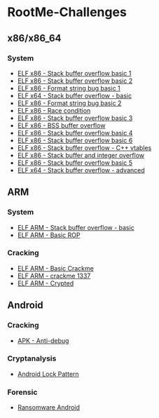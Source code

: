 # RootMe-Challenges

## x86/x86_64
### System
<ul>
  <li><a href="https://github.com/s1syphu5/RootMe-Challenges/tree/master/System/ELF%20x86%20-%20Stack%20buffer%20overflow%20basic%201">ELF x86 - Stack buffer overflow basic 1</a></li>
  <li><a href="https://github.com/s1syphu5/RootMe-Challenges/tree/master/System/ELF%20x86%20-%20Stack%20buffer%20overflow%20basic%202">ELF x86 - Stack buffer overflow basic 2</a></li>
  <li><a href="https://github.com/s1syphu5/RootMe-Challenges/tree/master/System/ELF%20x86%20-%20Format%20string%20bug%20basic%201">ELF x86 - Format string bug basic 1</a></li>
  <li><a href="https://github.com/s1syphu5/RootMe-Challenges/tree/master/System/ELF%20x64%20-%20Stack%20buffer%20overflow%20-%20basic">ELF x64 - Stack buffer overflow - basic</a></li>
  <li><a href="https://github.com/s1syphu5/RootMe-Challenges/tree/master/System/ELF%20x86%20-%20Format%20string%20bug%20basic%202">ELF x86 - Format string bug basic 2</a></li>
  <li><a href="https://github.com/s1syphu5/RootMe-Challenges/tree/master/System/ELF%20x86%20-%20Race%20condition">ELF x86 - Race condition</a></li>
  <li><a href="https://github.com/s1syphu5/RootMe-Challenges/tree/master/System/ELF%20x86%20-%20Stack%20buffer%20overflow%20basic%203">ELF x86 - Stack buffer overflow basic 3</a></li>
  <li><a href="https://github.com/s1syphu5/RootMe-Challenges/tree/master/System/ELF%20x86%20-%20BSS%20buffer%20overflow">ELF x86 - BSS buffer overflow</a></li>
    <li><a href="https://github.com/s1syphu5/RootMe-Challenges/tree/master/System/ELF%20x86%20-%20Stack%20buffer%20overflow%20basic%204">ELF x86 - Stack buffer overflow basic 4</a></li>
  <li><a href="https://github.com/s1syphu5/RootMe-Challenges/tree/master/System/ELF%20x86%20-%20Stack%20buffer%20overflow%20basic%206">ELF x86 - Stack buffer overflow basic 6</a></li>
  <li><a href="https://github.com/s1syphu5/RootMe-Challenges/blob/master/System/ELF%20x86%20-%20Stack%20buffer%20overflow%20-%20C++%20vtables/README.md">ELF x86 - Stack buffer overflow - C++ vtables</a></li>
  <li><a href="https://github.com/s1syphu5/RootMe-Challenges/blob/master/System/ELF%20x86%20-%20Stack%20buffer%20and%20integer%20overflow/">ELF x86 - Stack buffer and integer overflow</a></li> 
  <li><a href="https://github.com/s1syphu5/RootMe-Challenges/tree/master/System/ELF%20x86%20-%20Stack%20buffer%20overflow%20basic%205">ELF x86 - Stack buffer overflow basic 5</a></li> 
 <li><a href="https://github.com/s1syphu5/RootMe-Challenges/tree/master/System/ELF%20x64%20-%20Stack%20buffer%20overflow%20-%20advanced">ELF x64 - Stack buffer overflow - advanced</a></li> 
</ul>

## ARM
### System
<ul>
  <li><a href="https://github.com/s1syphu5/RootMe-Challenges/tree/master/System/ELF%20ARM%20-%20Stack%20buffer%20overflow%20-%20basic">ELF ARM - Stack buffer overflow - basic</a></li>
  <li><a href="https://github.com/s1syphu5/RootMe-Challenges/tree/master/System/ELF%20ARM%20-%20Basic%20ROP">ELF ARM - Basic ROP</a></li>
</ul>

### Cracking
<ul>
  <li><a href="https://github.com/s1syphu5/RootMe-Challenges/tree/master/Cracking/ELF%20ARM%20-%20Basic%20Crackme">ELF ARM - Basic Crackme</a></li>
  <li><a href="https://github.com/s1syphu5/RootMe-Challenges/tree/master/Cracking/ELF%20ARM%20-%20crackme%201337">ELF ARM - crackme 1337</a></li>
  <li><a href="https://github.com/s1syphu5/RootMe-Challenges/tree/master/Cracking/ELF%20ARM%20-%20Crypted">ELF ARM - Crypted</a></li>
</ul>

## Android
### Cracking
<ul>
  <li><a href="https://github.com/s1syphu5/RootMe-Challenges/tree/master/Cracking/APK%20-%20Anti-debug">APK - Anti-debug</a></li>
</ul>

### Cryptanalysis
<ul>
  <li><a href="https://github.com/s1syphu5/RootMe-Challenges/tree/master/Cryptanalysis/Android%20Lock%20Pattern">Android Lock Pattern</a></li>
</ul>

### Forensic
<ul>
  <li><a href="https://github.com/s1syphu5/RootMe-Challenges/tree/master/Forensic/Ransomware%20Android">Ransomware Android</a></li>
</ul>
